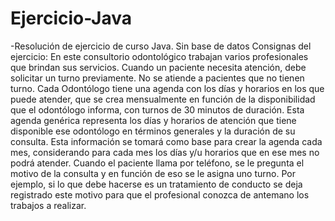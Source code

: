 # Ejercicio-Java
-Resolución de ejercicio de curso Java. Sin base de datos
Consignas del ejercicio:
En este consultorio odontológico trabajan varios profesionales que brindan sus servicios. Cuando un paciente necesita atención, debe solicitar un turno previamente. No se atiende a pacientes que no tienen turno.
Cada Odontólogo tiene una agenda con los días y horarios en los que puede atender, que se crea mensualmente en función de la disponibilidad que el odontólogo informa, con turnos de 30 minutos de duración. Esta agenda genérica representa los días y horarios de atención que tiene disponible ese odontólogo en términos generales y la duración de su consulta. Esta información se tomará como base para crear la agenda cada mes, considerando para cada mes los días y/u horarios que en ese mes no podrá atender.
Cuando el paciente llama por teléfono, se le pregunta el motivo de la consulta y en función de eso se le asigna uno turno. Por ejemplo, si lo que debe hacerse es un tratamiento de conducto se deja registrado este motivo para que el profesional conozca de antemano los trabajos a realizar.
